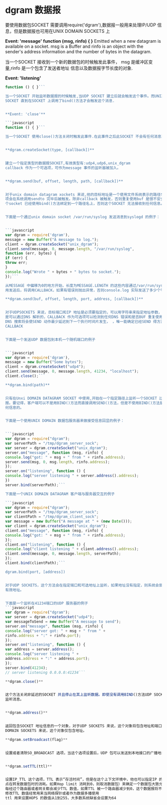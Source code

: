 # dgram 数据报
要使用数据包SOCKET 需要调用require('dgram'),数据报一般用来处理IP/UDP 信息，但是数据报也可用在UNIX
DOMAIN SOCKETS 上


**Event: 'message'**
**function (msg, rinfo) { }**
Emitted when a new datagram is available on a socket. msg is a Buffer and rinfo is an object with the sender's address
information and the number of bytes in the datagram.


当一个SOCKET 接收到一个新的数据包的时候触发此事件， msg 是缓冲区变量,rinfo 是一个包含了发送者地址
信息以及数据报字节长度的对象.


**Event: 'listening'**
```javascript
function () { }```

当一个SOCKET 开始监听数据报的时候触发,当UDP SOCKET 建立后就会触发这个事件。而UNIX DOMAIN
SOCKET 直到在SOCKET 上调用了bind()方法才会触发这个消息.


**Event: 'close'**

```javascript
function () { }```

当一个SOCKET 使用close()方法关闭时触发此事件.在此事件之后此SOCKET 不会有任何消息事件被触发.


**dgram.createSocket(type, [callback])**


建立一个指定类型的数据报SOCKET,有效类型有:udp4,udp6,unix_dgram
callback 作为一个可选项，可作为message 事件的监听器被加入。


**dgram.send(buf, offset, length, path, [callback])**


对于unix domain datagram xockets 来说,他的目标地址是一个使用文件系统表示的路径名,callback 作为一个可选
项会在系统调用sendto 完毕后被触发。除非callback 被触发，否则重复使用buf 是很不安全的。要注意除非这
个socket 已经使用bind()方法绑定到一个路径名上，否则这个SOCKET 无法接收到任何信息。


下面是一个通过unix domain socket /var/run/syslog 发送消息到syslogd 的例子：


```javascript
var dgram = require('dgram'),
message = new Buffer("A message to log.");
client = dgram.createSocket("unix_dgram");
client.send(message, 0, message.length, "/var/run/syslog",
function (err, bytes) {
if (err) {
throw err;
}
console.log("Wrote " + bytes + " bytes to socket.");
});```

从MESSAGE 中偏移为0的地方开始，长度为MESSAGE.LENGTH 的这些内容通过/var/run/syslog 发送系统调
用发送后，将调用CALLBACK，如果有错误则抛出异常，否则console.log 实际发送了多少个字节。

**dgram.send(buf, offset, length, port, address, [callback])**


对于UDPSOCKETS 来说，目标端口和IP 地址是必须要指定的，可以用字符串来指定地址参数，并且这个参数
是可以通过DNS 解析的，CALLBACK 作为可选项可以检测到任何DNS 错误和是否BUF 重复使用了.请记住
DNS 搜索将会使SEND 动作最少延迟到下一个执行时间片发生， ，唯一能确定已经SEND 得方法是使用
CALLBACK


下面是一个发送UDP 数据包到本机一个随机端口的例子


```javascript
var dgram = require('dgram'),
message = new Buffer("Some bytes");
client = dgram.createSocket("udp4");
client.send(message, 0, message.length, 41234, "localhost");
client.close();```

**dgram.bind(path)**


只有在Unxi DOMAIN DATAGRAM SOCKET 中使用,开始在一个指定路径上监听一个SOCKET 过来的的数据
报。要记得，客户端可以不是用BIND()方法而直接调用SEND()方法，但是不使用BIND()方法是无法接收到任
何信息的。


下面是一个使用UNIX DOMAIN 数据包服务器来做接受信息回显的例子：


```javascript
var dgram = require("dgram");
var serverPath = "/tmp/dgram_server_sock";
var server = dgram.createSocket("unix_dgram");
server.on("message", function (msg, rinfo) {
console.log("got: " + msg + " from " + rinfo.address);
server.send(msg, 0, msg.length, rinfo.address);
});
server.on("listening", function () {
console.log("server listening " + server.address().address);
})
server.bind(serverPath);```

下面是一个UNIX DOMAIN DATAGRAM 客户端与服务器交互的例子

```javascript
var dgram = require("dgram");
var serverPath = "/tmp/dgram_server_sock";
var clientPath = "/tmp/dgram_client_sock";
var message = new Buffer("A message at " + (new Date()));
var client = dgram.createSocket("unix_dgram");
client.on("message", function (msg, rinfo) {
console.log("got: " + msg + " from " + rinfo.address);
});
client.on("listening", function () {
console.log("client listening " + client.address().address);
client.send(message, 0, message.length, serverPath);
});
client.bind(clientPath);```

dgram.bind(port, [address])


对于UDP SOCKETS，这个方法会在指定端口和可选地址上监听，如果地址没有指定，则系统会尝试监听所有
有效地址。


下面是一个监听在41234端口的UDP 服务器的例子
```javascript
var dgram = require("dgram");
var server = dgram.createSocket("udp4");
var messageToSend = new Buffer("A message to send");
server.on("message", function (msg, rinfo) {
console.log("server got: " + msg + " from " +
rinfo.address + ":" + rinfo.port);
});
server.on("listening", function () {
var address = server.address();
console.log("server listening " +
address.address + ":" + address.port);
});
server.bind(41234);
// server listening 0.0.0.0:41234```

**dgram.close()**


这个方法关闭非延迟的SOCKET 并且停止在其上监听数据。即使没有调用BIND()方法UDP SOCKET 也会自动
监听消息。


**dgram.address()**


返回包含SOCKET 地址信息的一个对象，对于UDP SOCKETS 来说，这个对象将包含地址和端口，对于UNIX
DOMAIN SOCKETS 来说，这个对象仅包含地址。

**dgram.setBroadcast(flag)**


设置或者清除SO_BROADCAST 选项，当这个选项设置后，UDP 包可以发送到本地接口的广播地址。


**dgram.setTTL(ttl)**


设置IP_TTL 这个选项，TTL 表示“存活时间”，但是在这个上下文环境中，他也可以指定IP 的HOPS（每个节
点在转发数据包时的消耗。如果Hop limit 消耗到0，则取消数据包）来确定一个数据包大致允许经过多少节点。
每经过个路由器或者网关都会减少TTL 数值，如果TTL 被一个路由器减少到0，这个数据报将不会继续转发，
修改TTL 数值经常用来当网络探针或者作为数据多播使用
ttl 用来设置HOPS 的数值从1到255，大多数系统缺省会设置为64
